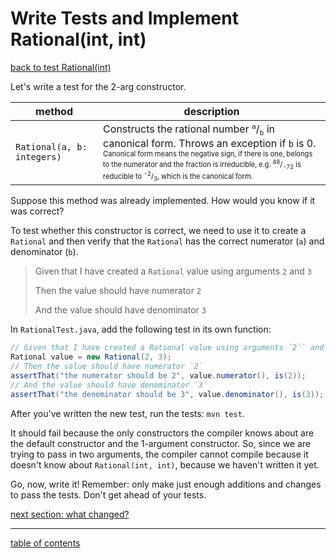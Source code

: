 # Write Tests and Implement Rational(int, int)
[back to test Rational(int)](test_rational_int.md)

Let's write a test for the 2-arg constructor.

| method | description |
| ------ | ----------- |
| `Rational(a, b: integers)` | Constructs the rational number <sup>`a`</sup>/<sub>`b`</sub> in canonical form.  Throws an exception if `b` is 0.<br /><sup><sub>Canonical form means the negative sign, if there is one, belongs to the numerator and the fraction is irreducible, e.g. <sup>48</sup>/<sub>-72</sub> is reducible to <sup>-2</sup>/<sub>3</sub>, which is the canonical form.</sub></sup> |

Suppose this method was already implemented. How would you know if it was correct?

To test whether this constructor is correct, we need to use it to create a `Rational` and then verify that the `Rational` has the correct numerator (`a`) and denominator (`b`).

> Given that I have created a `Rational` value using arguments `2` and `3`
>
> Then the value should have numerator `2`
>
> And the value should have denominator `3`

In `RationalTest.java`, add the following test in its own function:

```java
// Given that I have created a Rational value using arguments `2`` and `3`
Rational value = new Rational(2, 3);
// Then the value should have numerator `2`
assertThat("the numerator should be 2", value.numerator(), is(2));
// And the value should have denominator `3`
assertThat("the denominator should be 3", value.denominator(), is(3));
```

After you've written the new test, run the tests: `mvn test`.

It should fail because the only constructors the compiler knows about are the default constructor and the 1-argument constructor.  So, since we are trying to pass in two arguments, the compiler cannot compile because it doesn't know about `Rational(int, int)`, because we haven't written it yet.

Go, now, write it!  Remember: only make just enough additions and changes to pass the tests.  Don't get ahead of your tests.

[next section: what changed?](what_changed_rational_int_int.md)

<hr>

[table of contents](toc.md)
